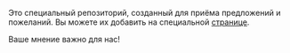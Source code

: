 Это специальный репозиторий, созданный для приёма предложений и пожеланий.
Вы можете их добавить на специальной [странице](wishlist/issues).

Ваше мнение важно для нас!
